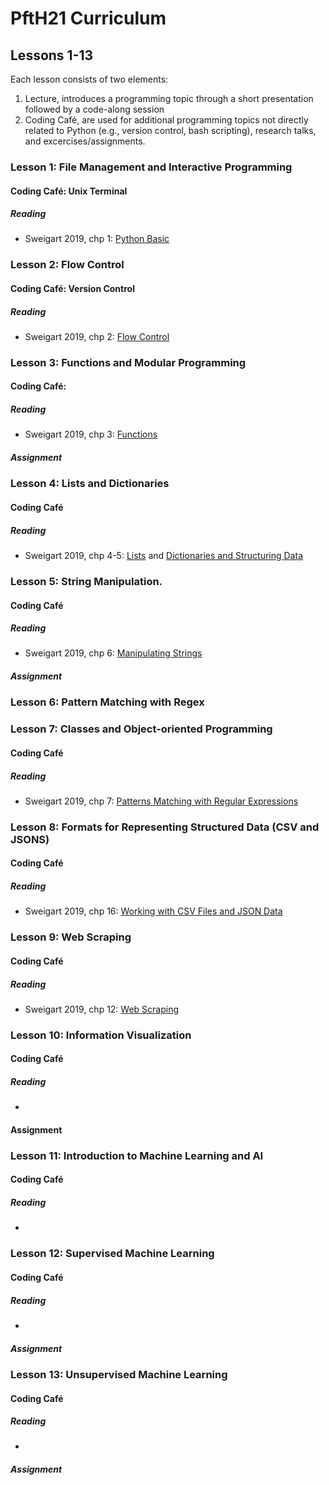 # PftH21 Curriculum #

## Lessons 1-13

Each lesson consists of two elements:

1. Lecture, introduces a programming topic through a short presentation followed by a code-along session
2. Coding Café, are used for additional programming topics not directly related to Python (e.g., version control, bash scripting), research talks, and excercises/assignments.


### Lesson 1: File Management and Interactive Programming ###

#### Coding Café: Unix Terminal
##### Reading #####

* Sweigart 2019, chp 1: [Python Basic](https://automatetheboringstuff.com/2e/chapter1/)


### Lesson 2: Flow Control
#### Coding Café: Version Control
##### Reading
* Sweigart 2019, chp 2: [Flow Control](https://automatetheboringstuff.com/2e/chapter2/)

### Lesson 3: Functions and Modular Programming


#### Coding Café: 
##### Reading
* Sweigart 2019, chp 3: [Functions](https://automatetheboringstuff.com/2e/chapter3/)


##### Assignment
### Lesson 4: Lists and Dictionaries

#### Coding Café

##### Reading
* Sweigart 2019, chp 4-5: [Lists](https://automatetheboringstuff.com/2e/chapter4/) and [Dictionaries and Structuring Data](https://automatetheboringstuff.com/2e/chapter5/)


### Lesson 5: String Manipulation.


#### Coding Café

##### Reading
* Sweigart 2019, chp 6: [Manipulating Strings](https://automatetheboringstuff.com/2e/chapter6/)
##### Assignment

### Lesson 6: Pattern Matching with Regex

### Lesson 7: Classes and Object-oriented Programming

#### Coding Café

##### Reading
* Sweigart 2019, chp 7: [Patterns Matching with Regular Expressions](https://automatetheboringstuff.com/2e/chapter7/)

### Lesson 8: Formats for Representing Structured Data (CSV and JSONS)


#### Coding Café
##### Reading
* Sweigart 2019, chp 16: [Working with CSV Files and JSON Data](https://automatetheboringstuff.com/2e/chapter16/)

### Lesson 9: Web Scraping


#### Coding Café
##### Reading
* Sweigart 2019, chp 12: [Web Scraping](https://automatetheboringstuff.com/2e/chapter12/)

### Lesson 10: Information Visualization
#### Coding Café
##### Reading
* 

#### Assignment


### Lesson 11: Introduction to Machine Learning and AI


#### Coding Café
##### Reading
* 

### Lesson 12: Supervised Machine Learning

#### Coding Café

##### Reading
* 

##### Assignment
### Lesson 13: Unsupervised Machine Learning


#### Coding Café
##### Reading
* 
##### Assignment
